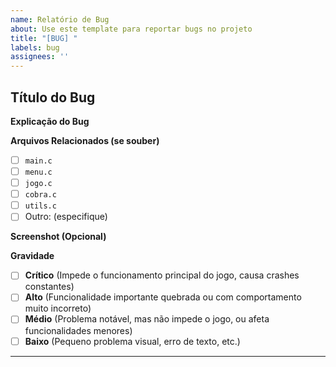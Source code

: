 ```yaml
---
name: Relatório de Bug
about: Use este template para reportar bugs no projeto
title: "[BUG] "
labels: bug
assignees: ''
---
```


## Título do Bug

**Explicação do Bug**

**Arquivos Relacionados (se souber)**

* [ ] `main.c`
* [ ] `menu.c`
* [ ] `jogo.c`
* [ ] `cobra.c`
* [ ] `utils.c`
* [ ] Outro: (especifique)

**Screenshot (Opcional)**

**Gravidade**

* [ ] **Crítico** (Impede o funcionamento principal do jogo, causa crashes constantes)
* [ ] **Alto** (Funcionalidade importante quebrada ou com comportamento muito incorreto)
* [ ] **Médio** (Problema notável, mas não impede o jogo, ou afeta funcionalidades menores)
* [ ] **Baixo** (Pequeno problema visual, erro de texto, etc.)

---
